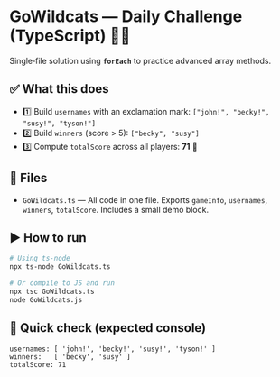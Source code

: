 
# GoWildcats — Daily Challenge (TypeScript) 🐾🏈

Single‑file solution using **`forEach`** to practice advanced array methods.

## ✅ What this does
- 1️⃣ Build `usernames` with an exclamation mark: `["john!", "becky!", "susy!", "tyson!"]`
- 2️⃣ Build `winners` (score > 5): `["becky", "susy"]`
- 3️⃣ Compute `totalScore` across all players: **71** 🔢

## 📂 Files
- `GoWildcats.ts` — All code in one file. Exports `gameInfo`, `usernames`, `winners`, `totalScore`. Includes a small demo block.

## ▶️ How to run
```bash
# Using ts-node
npx ts-node GoWildcats.ts

# Or compile to JS and run
npx tsc GoWildcats.ts
node GoWildcats.js
```

## 🧪 Quick check (expected console)
```
usernames: [ 'john!', 'becky!', 'susy!', 'tyson!' ]
winners:   [ 'becky', 'susy' ]
totalScore: 71
```
